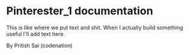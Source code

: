 # Pinterester_1 documentation

This is like where we put text and shit. When I actually build something useful I'll add text here.

By Pritish Sai (codenation)